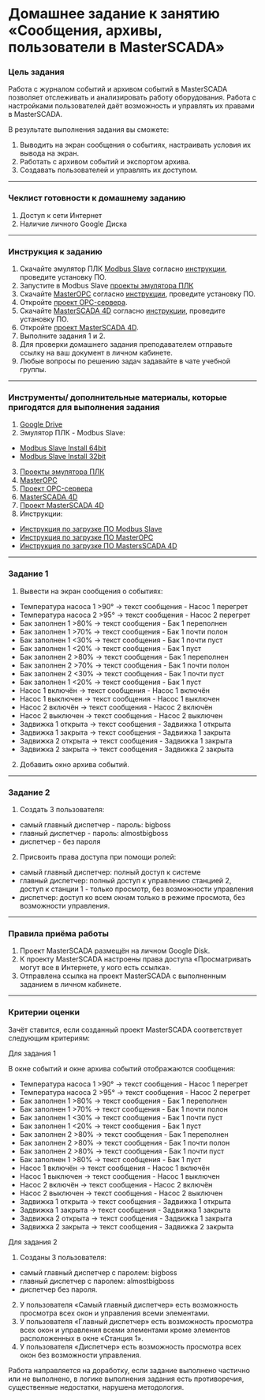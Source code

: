 # Домашнее задание к занятию «Сообщения, архивы, пользователи в MasterSCADA»

### Цель задания

Работа с журналом событий и архивом событий в MasterSCADA позволяет отслеживать и анализировать работу оборудования. Работа с настройками пользователей даёт возможность и управлять их правами в MasterSCADA.

В результате выполнения задания вы сможете:

1. Выводить на экран сообщения о событиях, настраивать условия их вывода на экран.
2. Работать с архивом событий и экспортом архива.
3. Создавать пользователей и управлять их доступом.

------

### Чеклист готовности к домашнему заданию

1. Доступ к сети Интернет
2. Наличие личного Google Диска

------

### Инструкция к заданию

1. Скачайте эмулятор ПЛК [Modbus Slave](https://www.modbustools.com/download.html) согласно [инструкции](https://docs.google.com/document/d/1Ev3rud-4SiXoUY6EUMWyhdeewMtvBtPHBgpbK_1V1qQ/edit?usp=sharing), проведите установку ПО.
2. Запустите в Modbus Slave [проекты эмулятора ПЛК](https://drive.google.com/drive/folders/1a2jHw5s4wkLTVP_iFoJua3DF8dJq5_9K?usp=sharing)
3. Скачайте [MasterOPC](https://insat.ru/products/?category=1666) согласно [инструкции](https://docs.google.com/document/d/1P69A5JeIwJc4tl_4unqFNwGHCM3CWj9GaNMLeXR7f3A/edit?usp=sharing), проведите установку ПО.
4. Откройте [проект OPC-сервера](https://drive.google.com/file/d/1hPJu9z_iUcsLwL2f1EA9UmC5T7F1G1it/view?usp=sharing).
5. Скачайте [MasterSCADA 4D](https://masterscada.ru/download4) согласно [инструкции](https://docs.google.com/document/d/1Va2eUNQpn054GAAnojp1zUsuOpM2ANS3i12PwRx2GbI/edit?usp=sharing), проведите установку ПО.
6. Откройте [проект MasterSCADA 4D](https://drive.google.com/drive/folders/1d3N1wOj-qhmdJLTEQj7tsHQ5iklLMJE6?usp=sharing).
7. Выполните задания 1 и 2.
8. Для проверки домашнего задания преподавателем отправьте ссылку на ваш документ в личном кабинете.
9. Любые вопросы по решению задач задавайте в чате учебной группы.

------

### Инструменты/ дополнительные материалы, которые пригодятся для выполнения задания

1. [Google Drive](https://www.google.com/intl/ru/drive/)
2. Эмулятор ПЛК - Modbus Slave:
- [Modbus Slave Install 64bit](https://www.modbustools.com/download/ModbusSlaveSetup64Bit.exe "ModbusSlave Install 64bit") 
- [Modbus Slave Install 32bit](https://www.modbustools.com/download/ModbusSlaveSetup32Bit.exe "ModbusSlave Install 32bit")
3. [Проекты эмулятора ПЛК](https://drive.google.com/drive/folders/1a2jHw5s4wkLTVP_iFoJua3DF8dJq5_9K?usp=sharing)
4. [MasterOPC](https://insat.ru/products/?category=1666)
5. [Проект OPC-сервера](https://drive.google.com/file/d/1hPJu9z_iUcsLwL2f1EA9UmC5T7F1G1it/view?usp=sharing)
6. [MasterSCADA 4D](https://masterscada.ru/download4)
7. [Проект MasterSCADA 4D](https://drive.google.com/drive/folders/1d3N1wOj-qhmdJLTEQj7tsHQ5iklLMJE6?usp=sharing)
8. Инструкции:
- [Инструкция по загрузке ПО Modbus Slave](https://docs.google.com/document/d/1Ev3rud-4SiXoUY6EUMWyhdeewMtvBtPHBgpbK_1V1qQ/edit?usp=sharing)
- [Инструкция по загрузке ПО MasterOPC](https://docs.google.com/document/d/1P69A5JeIwJc4tl_4unqFNwGHCM3CWj9GaNMLeXR7f3A/edit?usp=sharing)
- [Инструкция по загрузке ПО MastersSCADA 4D](https://docs.google.com/document/d/1Va2eUNQpn054GAAnojp1zUsuOpM2ANS3i12PwRx2GbI/edit?usp=sharing)
------

### Задание 1

1. Вывести на экран сообщения о событиях:
- Температура насоса 1 >90° → текст сообщения - Насос 1 перегрет
- Температура насоса 2 >95° → текст сообщения - Насос 2 перегрет
- Бак заполнен 1 >80% → текст сообщения - Бак 1 переполнен
- Бак заполнен 1 >70% → текст сообщения - Бак 1 почти полон
- Бак заполнен 1 <30% → текст сообщения - Бак 1 почти пуст
- Бак заполнен 1 <20% → текст сообщения - Бак 1 пуст
- Бак заполнен 2 >80% → текст сообщения - Бак 1 переполнен
- Бак заполнен 2 >70% → текст сообщения - Бак 1 почти полон
- Бак заполнен 2 <30% → текст сообщения - Бак 1 почти пуст
- Бак заполнен 1 <20% → текст сообщения - Бак 1 пуст
- Насос 1 включён → текст сообщения - Насос 1 включён
- Насос 1 выключен → текст сообщения - Насос 1 выключен
- Насос 2 включён → текст сообщения - Насос 2 включён
- Насос 2 выключен → текст сообщения - Насос 2 выключен
- Задвижка 1 открыта → текст сообщения - Задвижка 1 открыта
- Задвижка 1 закрыта → текст сообщения - Задвижка 1 закрыта
- Задвижка 2 открыта → текст сообщения - Задвижка 1 закрыта
- Задвижка 2 закрыта → текст сообщения - Задвижка 2 закрыта
 
2. Добавить окно архива событий.

------

### Задание 2

1. Создать 3 пользователя:
- самый главный диспетчер - пароль: bigboss
- главный диспетчер - пароль: almostbigboss
- диспетчер - без пароля
 
2. Присвоить права доступа при помощи ролей:
- самый главный диспетчер: полный доступ к системе
- главный диспетчер: полный доступ к управлению станцией 2, доступ к станции 1 - только просмотр, без возможности управления
- диспетчер: доступ ко всем окнам только в режиме просмота, без возможности управления.

------

### Правила приёма работы

1. Проект MasterSCADA размещён на личном Google Disk.
2. К проекту MasterSCADA настроены права доступа «Просматривать могут все в Интернете, у кого есть ссылка».
3. Отправлена ссылка на проект MasterSCADA с выполненным заданием в личном кабинете.

------

### Критерии оценки

Зачёт ставится, если созданный проект MasterSCADA соответствует следующим критериям:

Для задания 1
  
В окне событий и окне архива событий отображаются сообщения:

- Температура насоса 1 >90° → текст сообщения - Насос 1 перегрет
- Температура насоса 2 >95° → текст сообщения - Насос 2 перегрет
- Бак заполнен 1 >80% → текст сообщения - Бак 1 переполнен
- Бак заполнен 1 >70% → текст сообщения - Бак 1 почти полон
- Бак заполнен 1 <30% → текст сообщения - Бак 1 почти пуст
- Бак заполнен 1 <20% → текст сообщения - Бак 1 пуст
- Бак заполнен 2 >80% → текст сообщения - Бак 1 переполнен
- Бак заполнен 2 >80% → текст сообщения - Бак 1 почти полон
- Бак заполнен 2 >80% → текст сообщения - Бак 1 почти пуст
- Бак заполнен 1 >80% → текст сообщения - Бак 1 пуст
- Насос 1 включён → текст сообщения - Насос 1 включён
- Насос 1 выключен → текст сообщения - Насос 1 выключен
- Насос 2 включён → текст сообщения - Насос 2 включён
- Насос 2 выключен → текст сообщения - Насос 2 выключен
- Задвижка 1 открыта → текст сообщения - Задвижка 1 открыта
- Задвижка 1 закрыта → текст сообщения - Задвижка 1 закрыта
- Задвижка 2 открыта → текст сообщения - Задвижка 1 закрыта
- Задвижка 2 закрыта → текст сообщения - Задвижка 2 закрыта

Для задания 2

1. Созданы 3 пользователя:

- самый главный диспетчер с паролем: bigboss
- главный диспетчер с паролем: almostbigboss
- диспетчер без пароля.

2. У пользователя «Самый главный диспетчер» есть возможность просмотра всех окон и управления всеми элементами. 
3. У пользователя «Главный диспетчер» есть возможность просмотра всех окон и управления всеми элементами кроме элементов расположенных в окне «Станция 1».
3. У пользователя «Диспетчер» есть возможность просмотра всех окон без возможности управления.

Работа направляется на доработку, если задание выполнено частично или не выполнено, в логике выполнения задания есть противоречия, существенные недостатки, нарушена методология.

